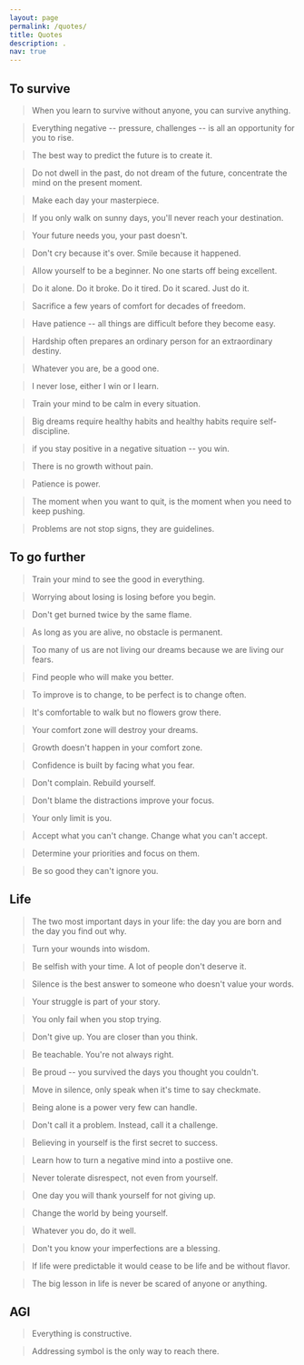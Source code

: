 ```yaml
---
layout: page
permalink: /quotes/
title: Quotes
description: .
nav: true
---
```


## To survive
  > When you learn to survive without anyone, you can survive anything.

  > Everything negative -- pressure, challenges -- is all an opportunity for you to rise.

  > The best way to predict the future is to create it.

  > Do not dwell in the past, do not dream of the future, concentrate the mind on the present moment.

  > Make each day your masterpiece.

  > If you only walk on sunny days, you'll never reach your destination.

  > Your future needs you, your past doesn't.

  > Don't cry because it's over. Smile because it happened.

  > Allow yourself to be a beginner. No one starts off being excellent.

  > Do it alone. Do it broke. Do it tired. Do it scared. Just do it.
  
  > Sacrifice a few years of comfort for decades of freedom.
  
  > Have patience -- all things are difficult before they become easy.
  
  > Hardship often prepares an ordinary person for an extraordinary destiny.
  
  > Whatever you are, be a good one.

  > I never lose, either I win or I learn.
  
  > Train your mind to be calm in every situation.

  > Big dreams require healthy habits and healthy habits require self-discipline.

  > if you stay positive in a negative situation -- you win.

  > There is no growth without pain.
  
  > Patience is power.

  > The moment when you want to quit, is the moment when you need to keep pushing.

  > Problems are not stop signs, they are guidelines.
  
  
  
## To go further
  > Train your mind to see the good in everything.
  
  > Worrying about losing is losing before you begin.
  
  > Don't get burned twice by the same flame.

  > As long as you are alive, no obstacle is permanent.

  > Too many of us are not living our dreams because we are living our fears.

  > Find people who will make you better.

  > To improve is to change, to be perfect is to change often.

  > It's comfortable to walk but no flowers grow there.

  > Your comfort zone will destroy your dreams.

  > Growth doesn't happen in your comfort zone.
  
  > Confidence is built by facing what you fear.

  > Don't complain. Rebuild yourself.

  > Don't blame the distractions improve your focus.

  > Your only limit is you.

  > Accept what you can't change. Change what you can't accept.

  > Determine your priorities and focus on them.

  > Be so good they can't ignore you.

## Life
  > The two most important days in your life: the day you are born and the day you find out why.

  > Turn your wounds into wisdom.

  > Be selfish with your time. A lot of people don't deserve it.

  > Silence is the best answer to someone who doesn't value your words.

  > Your struggle is part of your story.

  > You only fail when you stop trying.

  > Don't give up. You are closer than you think.

  > Be teachable. You're not always right.
  
  > Be proud -- you survived the days you thought you couldn't.

  > Move in silence, only speak when it's time to say checkmate.
  
  > Being alone is a power very few can handle.

  > Don't call it a problem. Instead, call it a challenge.

  > Believing in yourself is the first secret to success.

  > Learn how to turn a negative mind into a postiive one.

  > Never tolerate disrespect, not even from yourself.

  > One day you will thank yourself for not giving up.

  > Change the world by being yourself.

  > Whatever you do, do it well.

  > Don't you know your imperfections are a blessing.

  > If life were predictable it would cease to be life and be without flavor.

  > The big lesson in life is never be scared of anyone or anything.



## AGI
  > Everything is constructive.

  > Addressing symbol is the only way to reach there.
